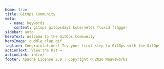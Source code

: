 ```yaml
---
home: true
title: GitOps Community
meta:
  - name: keywords
    content: gitops gitopsdays kubernetes fluxcd flagger
sidebar: auto
heroText: Welcome to the GitOps Community
heroImage: cuddle_clap.gif
tagline: Congratulations! Try your first step to GitOps with the GitOps Conversation Kit!
actionText: View the Kit →
actionLink: intro/
footer: Apache License 2.0 | Copyright © 2020 Weaveworks
---
```



